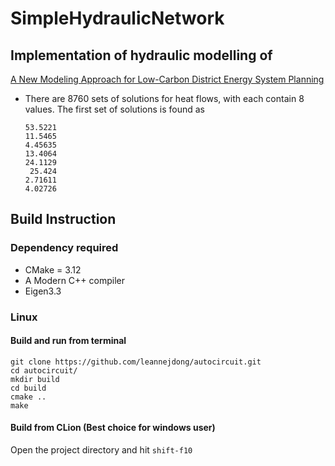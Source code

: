 # SimpleHydraulicNetwork

## Implementation of hydraulic modelling of 
[A New Modeling Approach for Low-Carbon District Energy System Planning](https://www.mdpi.com/1996-1073/14/5/1383)

* There are 8760 sets of solutions for heat flows, with each contain 8 values. The first set of solutions is found as
    ```
    53.5221
    11.5465
    4.45635
    13.4064
    24.1129
     25.424
    2.71611
    4.02726
    ```

## Build Instruction

### Dependency required

- CMake = 3.12
- A Modern C++ compiler
- Eigen3.3

### Linux

#### Build and run from terminal
```
git clone https://github.com/leannejdong/autocircuit.git
cd autocircuit/
mkdir build
cd build
cmake ..
make
```

#### Build from CLion (Best choice for windows user)

Open the project directory and hit `shift-f10`